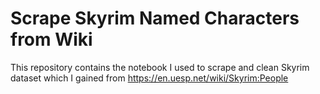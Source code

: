 # Scrape Skyrim Named Characters from Wiki
This repository contains the notebook I used to scrape and clean Skyrim dataset which I gained from https://en.uesp.net/wiki/Skyrim:People
